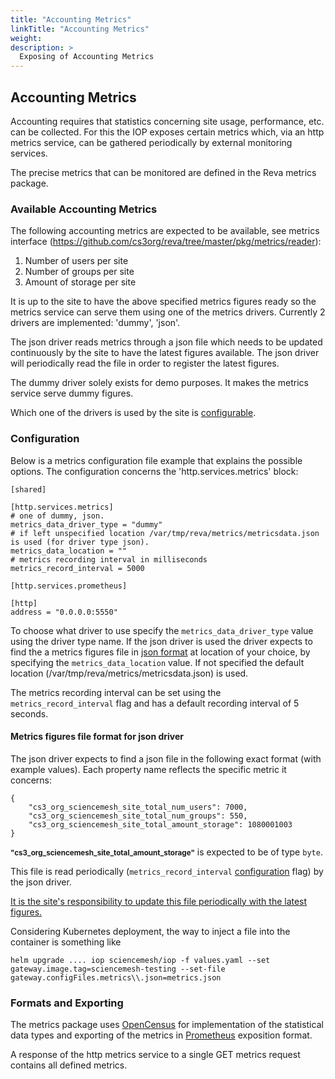 ```yaml
---
title: "Accounting Metrics"
linkTitle: "Accounting Metrics"
weight: 
description: >
  Exposing of Accounting Metrics
---
```


## Accounting Metrics
Accounting requires that statistics concerning site usage, performance, etc. can be collected. For this the IOP exposes certain metrics which, via an http metrics service, can be gathered periodically by external monitoring services.

The precise metrics that can be monitored are defined in the Reva metrics package.

### Available Accounting Metrics
The following accounting metrics are expected to be available, see metrics interface (https://github.com/cs3org/reva/tree/master/pkg/metrics/reader):

1. Number of users per site
2. Number of groups per site
3. Amount of storage per site

It is up to the site to have the above specified metrics figures ready so the metrics service can serve them using one of the metrics drivers. Currently 2 drivers are implemented: 'dummy', 'json'. 

The json driver reads metrics through a json file which needs to be updated continuously by the site to have the latest figures available. The json driver will periodically read the file in order to register the latest figures.

The dummy driver solely exists for demo purposes. It makes the metrics service serve dummy figures. 

Which one of the drivers is used by the site is [configurable](#configurations). 

### Configuration
Below is a metrics configuration file example that explains the possible options. The configuration concerns the 'http.services.metrics' block:

```
[shared]

[http.services.metrics]
# one of dummy, json.
metrics_data_driver_type = "dummy"
# if left unspecified location /var/tmp/reva/metrics/metricsdata.json is used (for driver type json).
metrics_data_location = ""
# metrics recording interval in milliseconds
metrics_record_interval = 5000

[http.services.prometheus]

[http]
address = "0.0.0.0:5550"
```
To choose what driver to use specify the ```metrics_data_driver_type``` value using the driver type name. If the json driver is used the driver expects to find the a metrics figures file in [json format](#metrics-figures-file-format-for-json-driver) at location of your choice, by specifying the ```metrics_data_location``` value. If not specified the default location (/var/tmp/reva/metrics/metricsdata.json) is used.

The metrics recording interval can be set using the ```metrics_record_interval``` flag and has a default recording interval of 5 seconds.

#### Metrics figures file format for json driver
The json driver expects to find a json file in the following exact format (with example values). Each property name reflects the specific metric it concerns:
```
{
    "cs3_org_sciencemesh_site_total_num_users": 7000,
    "cs3_org_sciencemesh_site_total_num_groups": 550,
    "cs3_org_sciencemesh_site_total_amount_storage": 1080001003
}
```
<small>**"cs3_org_sciencemesh_site_total_amount_storage"**</small> is expected to be of type ```byte```.

This file is read periodically (```metrics_record_interval``` [configuration](#configurations) flag) by the json driver. 

<u>It is the site's responsibility to update this file periodically with the latest figures.</u>

Considering Kubernetes deployment, the way to inject a file into the container is something like
```
helm upgrade .... iop sciencemesh/iop -f values.yaml --set gateway.image.tag=sciencemesh-testing --set-file gateway.configFiles.metrics\\.json=metrics.json
```

### Formats and Exporting
The metrics package uses [OpenCensus](https://opencensus.io/) for implementation of the statistical data types and exporting of the metrics in [Prometheus](https://prometheus.io/) exposition format. 

A response of the http metrics service to a single GET metrics request contains all defined metrics.
